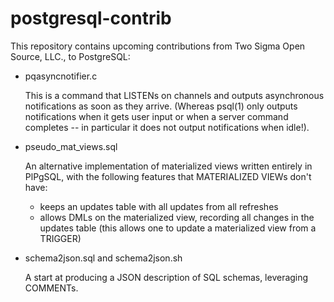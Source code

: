 # postgresql-contrib

This repository contains upcoming contributions from Two Sigma Open
Source, LLC., to PostgreSQL:

 - pqasyncnotifier.c

   This is a command that LISTENs on channels and outputs asynchronous
   notifications as soon as they arrive.  (Whereas psql(1) only outputs
   notifications when it gets user input or when a server command
   completes -- in particular it does not output notifications when
   idle!).

 - pseudo_mat_views.sql

   An alternative implementation of materialized views written entirely
   in PlPgSQL, with the following features that MATERIALIZED VIEWs don't
   have:

    - keeps an updates table with all updates from all refreshes
    - allows DMLs on the materialized view, recording all changes in the
      updates table (this allows one to update a materialized view from
      a TRIGGER)

 - schema2json.sql and schema2json.sh

   A start at producing a JSON description of SQL schemas, leveraging
   COMMENTs.
